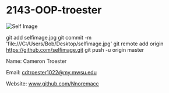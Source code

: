 # 2143-OOP-troester

![Self Image](file:///C:/Users/Bob/Desktop/selfimage.jpg)

git add selfimage.jpg
git commit -m 'file:///C:/Users/Bob/Desktop/selfimage.jpg'
git remote add origin https://github.com/selfimage.git
git push -u origin master

Name: Cameron Troester

Email: cdtroester1022@my.mwsu.edu

Website: www.github.com/Nnoremacc
